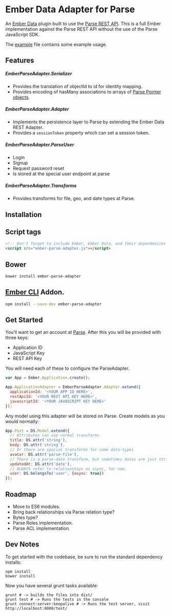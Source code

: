 Ember Data Adapter for Parse
===================

An [Ember Data](https://github.com/emberjs/data) plugin built to use
the [Parse REST API](https://parse.com/docs/rest). This is a full Ember
implementation against the Parse REST API without the use of the Parse
JavaScript SDK.

The [example](example/index.html) file contains some example usage.

Features
--------

##### EmberParseAdapter.Serializer

  * Provides the translation of objectId to id for identity mapping.
  * Provides encoding of hasMany associations to arrays of [Parse Pointer objects](https://parse.com/docs/rest#objects-types).

##### EmberParseAdapter.Adapter

  * Implements the persistence layer to Parse by extending the Ember Data REST Adapter.
  * Provides a `sessionToken` property which can set a session token.

##### EmberParseAdapter.ParseUser

  * Login
  * Signup
  * Request password reset
  * Is stored at the special user endpoint at parse

##### EmberParseAdapter.Transforms

  * Provides transforms for file, geo, and date types at Parse.

Installation
------------
## Script tags

```html
<!-- Don't forget to include Ember, Ember Data, and their dependencies -->
<script src="ember-parse-adapter.js"></script>
```

## Bower

```sh
bower install ember-parse-adapter
```

## [Ember CLI](https://github.com/stefanpenner/ember-cli) Addon.

```sh
npm install --save-dev ember-parse-adapter
```

Get Started
-----------

You'll want to get an account at [Parse](https://parse.com). After this you will
be provided with three keys:

* Application ID
* JavaScript Key
* REST API Key

You will need each of these to configure the ParseAdapter.

```javascript
var App = Ember.Application.create();

App.ApplicationAdapter = EmberParseAdapter.Adapter.extend({
  applicationId: '<YOUR APP ID HERE>',
  restApiId: '<YOUR REST API KEY HERE>',
  javascriptId: '<YOUR JAVASCRIPT KEY HERE>'
});
```

Any model using this adapter will be stored on Parse. Create models
as you would normally:

```javascript
App.Post = DS.Model.extend({
  // Attributes can use normal transforms
  title: DS.attr('string'),
  body: DS.attr('string'),
  // Or there are special transforms for some data-types
  avatar: DS.attr('parse-file'),
  // There is a parse-date transform, but sometimes dates are just strings
  updatedAt: DS.attr('date'),
  // ALWAYS refer to relationships as async, for now.
  user: DS.belongsTo('user', {async: true})
});
```

Roadmap
-------

* Move to ES6 modules.
* Bring back relationships via Parse relation type?
* Bytes type?
* Parse Roles implementation.
* Parse ACL implementation.

Dev Notes
---------

To get started with the codebase, be sure to run the standard dependency installs:

```
npm install
bower install
```

Now you have several grunt tasks available:

```
grunt # -> builds the files into dist/
grunt test # -> Runs the tests in the console
grunt connect:server:keepalive # -> Runs the test server, visit http://localhost:8000/test/
```
